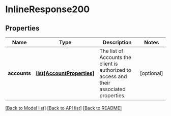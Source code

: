 # InlineResponse200

## Properties
Name | Type | Description | Notes
------------ | ------------- | ------------- | -------------
**accounts** | [**list[AccountProperties]**](AccountProperties.md) | The list of Accounts the client is authorized to access and their associated properties. | [optional] 

[[Back to Model list]](../README.md#documentation-for-models) [[Back to API list]](../README.md#documentation-for-api-endpoints) [[Back to README]](../README.md)


